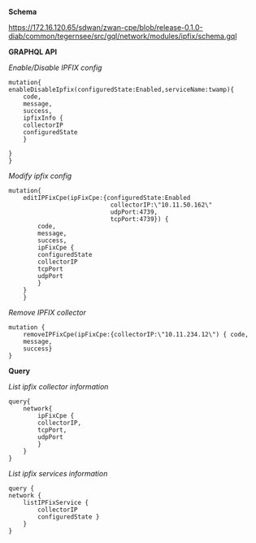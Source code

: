 **Schema**

https://172.16.120.65/sdwan/zwan-cpe/blob/release-0.1.0-diab/common/tegernsee/src/gql/network/modules/ipfix/schema.gql

**GRAPHQL API**

*Enable/Disable IPFIX config*

    mutation{
    enableDisableIpfix(configuredState:Enabled,serviceName:twamp){
        code,
        message,
        success,
        ipfixInfo {
        collectorIP
        configuredState
        }
        
    }
    }


*Modify ipfix config*

    mutation{
        editIPFixCpe(ipFixCpe:{configuredState:Enabled 
                                collectorIP:\"10.11.50.162\"
                                udpPort:4739,
                                tcpPort:4739}) {
            code,
            message,
            success,
            ipFixCpe {
            configuredState
            collectorIP
            tcpPort
            udpPort
            }
        }
        } 

*Remove IPFIX collector*

    mutation {
        removeIPFixCpe(ipFixCpe:{collectorIP:\"10.11.234.12\") { code,
        message,
        success}
    }

**Query**

*List ipfix collector information*

    query{
        network{
            ipFixCpe {
            collectorIP,
            tcpPort,
            udpPort
            }
        }
    }


*List ipfix services information*

    query {
    network {
        listIPFixService {
            collectorIP
            configuredState }
        }
    }